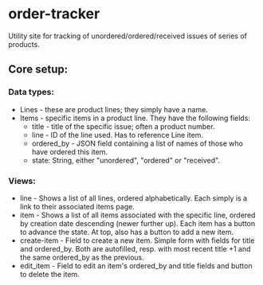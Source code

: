 # order-tracker
Utility site for tracking of unordered/ordered/received issues of series of products.

## Core setup:
### Data types:
* Lines - these are product lines; they simply have a name.
* Items - specific items in a product line. They have the following fields:
  * title - title of the specific issue; often a product number.
  * line - ID of the line used. Has to reference Line item.
  * ordered_by - JSON field containing a list of names of those who have ordered this item.
  * state: String, either "unordered", "ordered" or "received".
  
### Views:
* line - Shows a list of all lines, ordered alphabetically. Each simply is a link to their associated items page.
* item - Shows a list of all items associated with the specific line, ordered by creation date descending (newer further up). Each item has a button to advance the state. At top, also has a button to add a new item.
* create-item - Field to create a new item. Simple form with fields for title and ordered_by. Both are autofilled, resp. with most recent title +1 and the same ordered_by as the previous.
* edit_item - Field to edit an item's ordered_by and title fields and button to delete the item.
